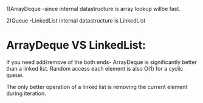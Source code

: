 1)ArrayDeque -since internal datastructure is array lookup willbe fast.

2)Queue -LinkedList internal datastructure is LinkedList

ArrayDeque VS LinkedList:
=========================

If you need add/remove of the both ends-
ArrayDeque is significantly better than a linked list. Random access each element is also O(1) for a cyclic queue.

The only better operation of a linked list is removing the current element during iteration.



